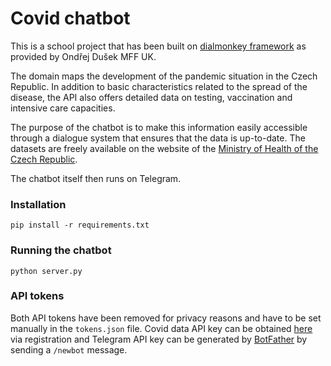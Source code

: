 # Covid chatbot
This is a school project that has been built on [dialmonkey framework](https://ufal.mff.cuni.cz/courses/npfl123#home) as provided by Ondřej Dušek MFF UK.

The domain maps the development of the pandemic situation in the Czech Republic. In addition to basic characteristics related to the spread of the disease, the API also offers detailed data on testing, vaccination and intensive care capacities.

The purpose of the chatbot is to make this information easily accessible through a dialogue system that ensures that the data is up-to-date. The datasets are freely available on the website of the [Ministry of Health of the Czech Republic](https://onemocneni-aktualne.mzcr.cz/api/v2/covid-19).

The chatbot itself then runs on Telegram.

### Installation
`pip install -r requirements.txt`

### Running the chatbot
`python server.py`

### API tokens
Both API tokens have been removed for privacy reasons and have to be set manually in the `tokens.json` file. Covid data API key can be obtained [here](https://onemocneni-aktualne.mzcr.cz/api/v3/docs) via registration and Telegram API key can be generated by [BotFather](https://t.me/botfather) by sending a `/newbot` message.
